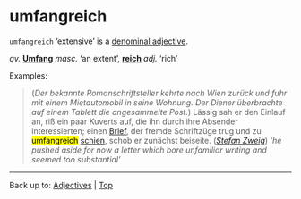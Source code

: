 # umfangreich

`umfangreich` ‘extensive’ is a [denominal adjective](../../denominalAdjectives.md).

*qv.* **[Umfang](../../../nouns/u/um/Umfang.md)** *masc.* ‘an extent’, **[reich](../../r/re/reich.md)** *adj.* ‘rich’

Examples:

> (*Der bekannte Romanschriftsteller kehrte nach Wien zurück und fuhr mit einem Mietautomobil in seine Wohnung. Der Diener überbrachte auf einem Tablett die angesammelte Post.*) Lässig sah er den Einlauf an, riß ein paar Kuverts auf, die ihn durch ihre Absender interessierten; einen [Brief](../../../nouns/b/br/Brief.md), der fremde Schriftzüge trug und zu <mark>umfangreich</mark> [schien](../../../verbs/s/sc/scheinen.md), schob er zunächst beiseite. (*[Stefan Zweig](../../../texts/StefanZweig/BriefEinerUnbekannten.md)*) *‘he pushed aside for now a letter which bore unfamiliar writing and seemed too substantial’*

----

Back up to: [Adjectives](../../index.md) | [Top](../../../index.md)
